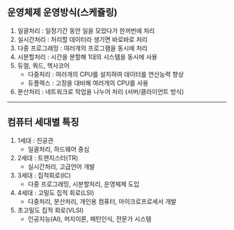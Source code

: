 ## 운영체제 운영방식(스케쥴링)

1. 일괄처리 : 일정기간 동안 일을 모았다가 한꺼번에 처리
2. 실시간처리 : 처리할 데이터라 생기면 바로바로 처리
3. 다중 프로그래밍 : 여러개의 프로그램을 동시에 처리
4. 시분할처리 : 시간을 분할해 1대의 시스템을 동시에 사용
5. 듀얼, 쿼드, 헥사코어
   - 다중처리 : 여러개의 CPU를 설치하여 데이터를 연산능력 향상
   - 듀플렉스 : 고장을 대비해 여러개의 CPU를 사용
6. 분산처리 : 네트워크로 작업을 나누어 처리 (서버/클라이언트 방식)

---

## 컴퓨터 세대별 특징

1. 1세대 : 진공관
   - 일괄처리, 하드웨어 중심
2. 2세대 : 트랜지스터(TR)
   - 실시간처리, 고급언어 개발
3. 3세대 : 집적회로(IC)
   - 다중 프로그래밍, 시분할처리, 운영체제 도입
4. 4세대 : 고밀도 집적 회로(LSI)
   - 다중처리, 분산처리, 개인용 컴퓨터, 마이크로프로세서 개발
5. 초고밀도 집적 회로(VLSI)
   - 인공지능(AI), 퍼지이론, 패턴인식, 전문가 시스템
